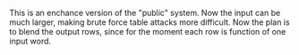 This is an enchance version of the "public" system. Now the input can be much larger, making brute force table attacks more difficult. Now the plan is to blend the output rows, since for the moment each row is function of one input word. 

